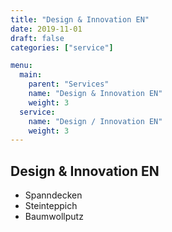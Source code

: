 ```yaml
---
title: "Design & Innovation EN"
date: 2019-11-01
draft: false
categories: ["service"]

menu:
  main:
    parent: "Services"
    name: "Design & Innovation EN"
    weight: 3
  service:
    name: "Design / Innovation EN"
    weight: 3
---
```


## Design & Innovation EN

* Spanndecken
* Steinteppich
* Baumwollputz
